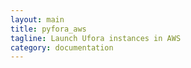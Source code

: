 ```yaml
---
layout: main
title: pyfora_aws
tagline: Launch Ufora instances in AWS
category: documentation
---
```




